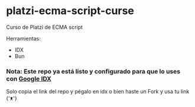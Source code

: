 # platzi-ecma-script-curse

Curso de Platzi de ECMA script

Herramientas:

- IDX
- Bun

### Nota: Este repo ya está listo y configurado para que lo uses con [Google IDX](https://idx.dev/)

Solo copia el link del repo y pégalo en idx o bien haste un Fork y usa tu link (ᵔᴥᵔ)

